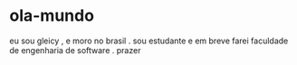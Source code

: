 # ola-mundo

eu sou gleicy ,
e moro no brasil . sou estudante e em breve farei faculdade de engenharia de software .
prazer
